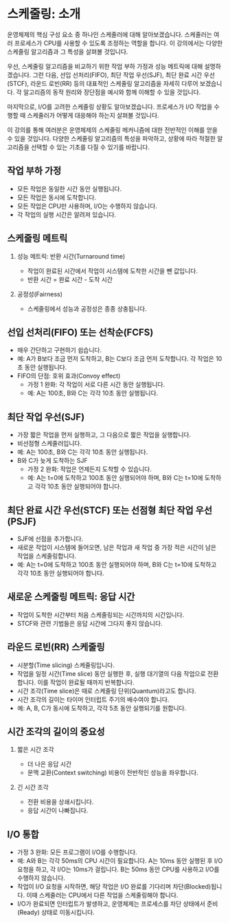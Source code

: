 # 스케줄링: 소개

운영체제의 핵심 구성 요소 중 하나인 스케줄러에 대해 알아보겠습니다. 스케줄러는 여러 프로세스가 CPU를 사용할 수 있도록 조정하는 역할을 합니다. 이 강의에서는 다양한 스케줄링 알고리즘과 그 특성을 살펴볼 것입니다.

우선, 스케줄링 알고리즘을 비교하기 위한 작업 부하 가정과 성능 메트릭에 대해 설명하겠습니다. 그런 다음, 선입 선처리(FIFO), 최단 작업 우선(SJF), 최단 완료 시간 우선(STCF), 라운드 로빈(RR) 등의 대표적인 스케줄링 알고리즘을 자세히 다루어 보겠습니다. 각 알고리즘의 동작 원리와 장단점을 예시와 함께 이해할 수 있을 것입니다.

마지막으로, I/O를 고려한 스케줄링 상황도 알아보겠습니다. 프로세스가 I/O 작업을 수행할 때 스케줄러가 어떻게 대응해야 하는지 살펴볼 것입니다.

이 강의를 통해 여러분은 운영체제의 스케줄링 메커니즘에 대한 전반적인 이해를 얻을 수 있을 것입니다. 다양한 스케줄링 알고리즘의 특성을 파악하고, 상황에 따라 적절한 알고리즘을 선택할 수 있는 기초를 다질 수 있기를 바랍니다.

## 작업 부하 가정

- 모든 작업은 동일한 시간 동안 실행됩니다.
- 모든 작업은 동시에 도착합니다.
- 모든 작업은 CPU만 사용하며, I/O는 수행하지 않습니다.
- 각 작업의 실행 시간은 알려져 있습니다.

## 스케줄링 메트릭

1. 성능 메트릭: 반환 시간(Turnaround time)

   - 작업이 완료된 시간에서 작업이 시스템에 도착한 시간을 뺀 값입니다.
   - 반환 시간 = 완료 시간 - 도착 시간

2. 공정성(Fairness)
   - 스케줄링에서 성능과 공정성은 종종 상충됩니다.

## 선입 선처리(FIFO) 또는 선착순(FCFS)

- 매우 간단하고 구현하기 쉽습니다.
- 예: A가 B보다 조금 먼저 도착하고, B는 C보다 조금 먼저 도착합니다. 각 작업은 10초 동안 실행됩니다.
- FIFO의 단점: 호위 효과(Convoy effect)
  - 가정 1 완화: 각 작업이 서로 다른 시간 동안 실행됩니다.
  - 예: A는 100초, B와 C는 각각 10초 동안 실행됩니다.

## 최단 작업 우선(SJF)

- 가장 짧은 작업을 먼저 실행하고, 그 다음으로 짧은 작업을 실행합니다.
- 비선점형 스케줄러입니다.
- 예: A는 100초, B와 C는 각각 10초 동안 실행됩니다.
- B와 C가 늦게 도착하는 SJF
  - 가정 2 완화: 작업은 언제든지 도착할 수 있습니다.
  - 예: A는 t=0에 도착하고 100초 동안 실행되어야 하며, B와 C는 t=10에 도착하고 각각 10초 동안 실행되어야 합니다.

## 최단 완료 시간 우선(STCF) 또는 선점형 최단 작업 우선(PSJF)

- SJF에 선점을 추가합니다.
- 새로운 작업이 시스템에 들어오면, 남은 작업과 새 작업 중 가장 적은 시간이 남은 작업을 스케줄링합니다.
- 예: A는 t=0에 도착하고 100초 동안 실행되어야 하며, B와 C는 t=10에 도착하고 각각 10초 동안 실행되어야 합니다.

## 새로운 스케줄링 메트릭: 응답 시간

- 작업이 도착한 시간부터 처음 스케줄링되는 시간까지의 시간입니다.
- STCF와 관련 기법들은 응답 시간에 그다지 좋지 않습니다.

## 라운드 로빈(RR) 스케줄링

- 시분할(Time slicing) 스케줄링입니다.
- 작업을 일정 시간(Time slice) 동안 실행한 후, 실행 대기열의 다음 작업으로 전환합니다. 이를 작업이 완료될 때까지 반복합니다.
- 시간 조각(Time slice)은 때로 스케줄링 단위(Quantum)라고도 합니다.
- 시간 조각의 길이는 타이머 인터럽트 주기의 배수여야 합니다.
- 예: A, B, C가 동시에 도착하고, 각각 5초 동안 실행되기를 원합니다.

## 시간 조각의 길이의 중요성

1. 짧은 시간 조각

   - 더 나은 응답 시간
   - 문맥 교환(Context switching) 비용이 전반적인 성능을 좌우합니다.

2. 긴 시간 조각
   - 전환 비용을 상쇄시킵니다.
   - 응답 시간이 나빠집니다.

## I/O 통합

- 가정 3 완화: 모든 프로그램이 I/O를 수행합니다.
- 예: A와 B는 각각 50ms의 CPU 시간이 필요합니다. A는 10ms 동안 실행된 후 I/O 요청을 하고, 각 I/O는 10ms가 걸립니다. B는 50ms 동안 CPU를 사용하고 I/O를 수행하지 않습니다.
- 작업이 I/O 요청을 시작하면, 해당 작업은 I/O 완료를 기다리며 차단(Blocked)됩니다. 이때 스케줄러는 CPU에서 다른 작업을 스케줄링해야 합니다.
- I/O가 완료되면 인터럽트가 발생하고, 운영체제는 프로세스를 차단 상태에서 준비(Ready) 상태로 이동시킵니다.
